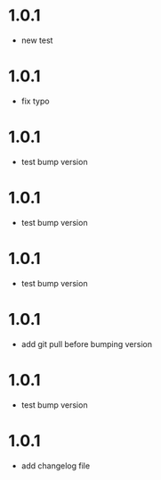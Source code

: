 # 1.0.1
* new test
# 1.0.1
* fix typo
# 1.0.1
* test bump version
# 1.0.1
* test bump version
# 1.0.1
* test bump version
# 1.0.1
* add git pull before bumping version
# 1.0.1
* test bump version
# 1.0.1
* add changelog file
